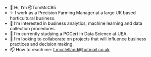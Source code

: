 - 👋 Hi, I’m @TomMcC95
- ✨ I work as a Precision Farming Manager at a large UK based horticultural business.
- 👀 I’m interested in business analytics, machine learning and data collection procedures.
- 🌱 I’m currently studying a PGCert in Data Science at UEA.
- 💞️ I’m looking to collaborate on projects that will influence business practices and decision making.
- 📫 How to reach me: t.mcclelland@hotmail.co.uk

<!---
TomMcC95/TomMcC95 is a ✨ special ✨ repository because its `README.md` (this file) appears on your GitHub profile.
You can click the Preview link to take a look at your changes.
--->
